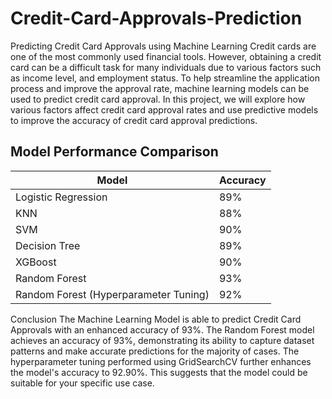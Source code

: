 # Credit-Card-Approvals-Prediction

Predicting Credit Card Approvals using Machine Learning
Credit cards are one of the most commonly used financial tools. However, obtaining a credit card can be a difficult task for many individuals due to various factors such as income level, and employment status. To help streamline the application process and improve the approval rate, machine learning models can be used to predict credit card approval.
In this project, we will explore how various factors affect credit card approval rates and use predictive models to improve the accuracy of credit card approval predictions.


## Model Performance Comparison

| Model            | Accuracy |
|------------------|----------|
| Logistic Regression | 89%      |
| KNN              | 88%      |
| SVM              | 90%      |
| Decision Tree    | 89%      |
| XGBoost          | 90%      |
| Random Forest    | 93%      |
| Random Forest (Hyperparameter Tuning) | 92% |


Conclusion
The Machine Learning Model is able to predict Credit Card Approvals with an enhanced accuracy of 93%.
The Random Forest model achieves an accuracy of 93%, demonstrating its ability to capture dataset patterns and make accurate predictions for the majority of cases. The hyperparameter tuning performed using GridSearchCV further enhances the model's accuracy to 92.90%. This suggests that the model could be suitable for your specific use case.
